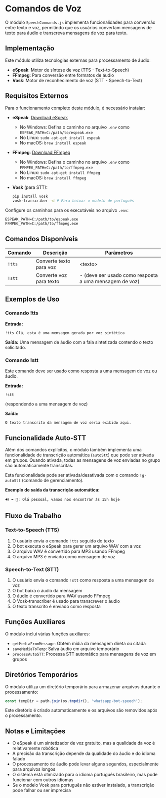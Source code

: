 # Comandos de Voz

O módulo `SpeechCommands.js` implementa funcionalidades para conversão entre texto e voz, permitindo que os usuários convertam mensagens de texto para áudio e transcreva mensagens de voz para texto.

## Implementação

Este módulo utiliza tecnologias externas para processamento de áudio:

- **eSpeak**: Motor de síntese de voz (TTS - Text-to-Speech)
- **FFmpeg**: Para conversão entre formatos de áudio
- **Vosk**: Motor de reconhecimento de voz (STT - Speech-to-Text)

## Requisitos Externos

Para o funcionamento completo deste módulo, é necessário instalar:

- **eSpeak**: [Download eSpeak](http://espeak.sourceforge.net/)
  - No Windows: Defina o caminho no arquivo `.env` como `ESPEAK_PATH=C:/path/to/espeak.exe`
  - No Linux: `sudo apt-get install espeak`
  - No macOS: `brew install espeak`

- **FFmpeg**: [Download FFmpeg](https://ffmpeg.org/download.html)
  - No Windows: Defina o caminho no arquivo `.env` como `FFMPEG_PATH=C:/path/to/ffmpeg.exe`
  - No Linux: `sudo apt-get install ffmpeg`
  - No macOS: `brew install ffmpeg`

- **Vosk** (para STT):
  ```bash
  pip install vosk
  vosk-transcriber -d # Para baixar o modelo de português
  ```

Configure os caminhos para os executáveis no arquivo `.env`:

```env
ESPEAK_PATH=C:/path/to/espeak.exe
FFMPEG_PATH=C:/path/to/ffmpeg.exe
```

## Comandos Disponíveis

| Comando | Descrição | Parâmetros |
|---------|-----------|------------|
| `!tts` | Converte texto para voz | \<texto\> |
| `!stt` | Converte voz para texto | - (deve ser usado como resposta a uma mensagem de voz) |

## Exemplos de Uso

### Comando !tts

**Entrada:**
```
!tts Olá, esta é uma mensagem gerada por voz sintética
```

**Saída:**
Uma mensagem de áudio com a fala sintetizada contendo o texto solicitado.

### Comando !stt

Este comando deve ser usado como resposta a uma mensagem de voz ou áudio.

**Entrada:**
```
!stt
```
(respondendo a uma mensagem de voz)

**Saída:**
```
O texto transcrito da mensagem de voz seria exibido aqui.
```

## Funcionalidade Auto-STT

Além dos comandos explícitos, o módulo também implementa uma funcionalidade de transcrição automática (`autoStt`) que pode ser ativada em grupos. Quando ativada, todas as mensagens de voz enviadas no grupo são automaticamente transcritas.

Esta funcionalidade pode ser ativada/desativada com o comando `!g-autoStt` (comando de gerenciamento).

**Exemplo de saída da transcrição automática:**
```
🔊 ➡ 📝: Olá pessoal, vamos nos encontrar às 15h hoje
```

## Fluxo de Trabalho

### Text-to-Speech (TTS)

1. O usuário envia o comando `!tts` seguido do texto
2. O bot executa o eSpeak para gerar um arquivo WAV com a voz
3. O arquivo WAV é convertido para MP3 usando FFmpeg
4. O arquivo MP3 é enviado como mensagem de voz

### Speech-to-Text (STT)

1. O usuário envia o comando `!stt` como resposta a uma mensagem de voz
2. O bot baixa o áudio da mensagem
3. O áudio é convertido para WAV usando FFmpeg
4. O Vosk-transcriber é usado para transcrever o áudio
5. O texto transcrito é enviado como resposta

## Funções Auxiliares

O módulo inclui várias funções auxiliares:

- `getMediaFromMessage`: Obtém mídia da mensagem direta ou citada
- `saveMediaToTemp`: Salva áudio em arquivo temporário
- `processAutoSTT`: Processa STT automático para mensagens de voz em grupos

## Diretórios Temporários

O módulo utiliza um diretório temporário para armazenar arquivos durante o processamento:

```javascript
const tempDir = path.join(os.tmpdir(), 'whatsapp-bot-speech');
```

Este diretório é criado automaticamente e os arquivos são removidos após o processamento.

## Notas e Limitações

- O eSpeak é um sintetizador de voz gratuito, mas a qualidade da voz é relativamente robótica
- A precisão da transcrição depende da qualidade do áudio e do idioma falado
- O processamento de áudio pode levar alguns segundos, especialmente para arquivos longos
- O sistema está otimizado para o idioma português brasileiro, mas pode funcionar com outros idiomas
- Se o modelo Vosk para português não estiver instalado, a transcrição pode falhar ou ser imprecisa